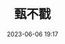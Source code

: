 ---
title: 甄不戳
date: 2023-06-06 19:17
top_img: https://img2.baidu.com/it/u=696036057,4084637717&fm=253&fmt=auto&app=138&f=JPEG?w=500&h=889
---